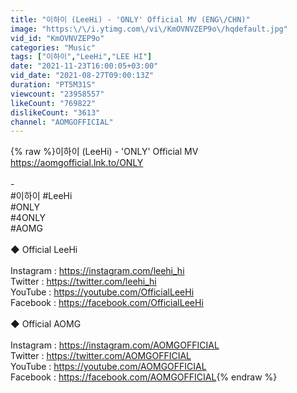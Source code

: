 ```yaml
---
title: "이하이 (LeeHi) - 'ONLY' Official MV (ENG\/CHN)"
image: "https:\/\/i.ytimg.com\/vi\/KmOVNVZEP9o\/hqdefault.jpg"
vid_id: "KmOVNVZEP9o"
categories: "Music"
tags: ["이하이","LeeHi","LEE HI"]
date: "2021-11-23T16:00:05+03:00"
vid_date: "2021-08-27T09:00:13Z"
duration: "PT5M31S"
viewcount: "23958557"
likeCount: "769822"
dislikeCount: "3613"
channel: "AOMGOFFICIAL"
---
```

{% raw %}이하이 (LeeHi) - 'ONLY' Official MV<br /><a rel="nofollow" target="blank" href="https://aomgofficial.lnk.to/ONLY">https://aomgofficial.lnk.to/ONLY</a><br /><br />-<br />#이하이 #LeeHi<br />#ONLY<br />#4ONLY<br />#AOMG<br /><br />◆ Official LeeHi<br /><br />Instagram : <a rel="nofollow" target="blank" href="https://instagram.com/leehi_hi">https://instagram.com/leehi_hi</a><br />Twitter : <a rel="nofollow" target="blank" href="https://twitter.com/leehi_hi">https://twitter.com/leehi_hi</a><br />YouTube : <a rel="nofollow" target="blank" href="https://youtube.com/OfficialLeeHi">https://youtube.com/OfficialLeeHi</a><br />Facebook : <a rel="nofollow" target="blank" href="https://facebook.com/OfficialLeeHi">https://facebook.com/OfficialLeeHi</a><br /><br />◆ Official AOMG<br /><br />Instagram : <a rel="nofollow" target="blank" href="https://instagram.com/AOMGOFFICIAL">https://instagram.com/AOMGOFFICIAL</a><br />Twitter : <a rel="nofollow" target="blank" href="https://twitter.com/AOMGOFFICIAL">https://twitter.com/AOMGOFFICIAL</a><br />YouTube : <a rel="nofollow" target="blank" href="https://youtube.com/AOMGOFFICIAL">https://youtube.com/AOMGOFFICIAL</a><br />Facebook : <a rel="nofollow" target="blank" href="https://facebook.com/AOMGOFFICIAL">https://facebook.com/AOMGOFFICIAL</a>{% endraw %}
